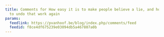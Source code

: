 ```yaml
---
title: Comments for How easy it is to make people believe a lie, and how hard it is
  to undo that work again
params:
  feedlink: https://pvanhoof.be/blog/index.php/comments/feed
  feedid: f8ce4df675239e03094db5a467807a0b
---
```

